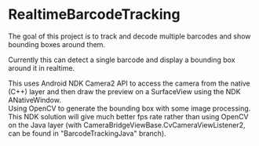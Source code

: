 # RealtimeBarcodeTracking
The goal of this project is to track and decode multiple barcodes and show bounding boxes around them.

Currently this can detect a single barcode and display a bounding box around it in realtime.  

This uses Android NDK Camera2 API to access the camera from the native (C++) layer and then draw the preview on a SurfaceView using the NDK ANativeWindow.  
Using OpenCV to generate the bounding box with some image processing.  
This NDK solution will give much better fps rate rather than using OpenCV on the Java layer (with CameraBridgeViewBase.CvCameraViewListener2, can be found in "BarcodeTrackingJava" branch).

